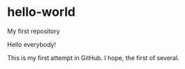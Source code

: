 # hello-world
My first repository

Hello everybody!

This is my first attempt in GitHub. I hope, the first of several.
